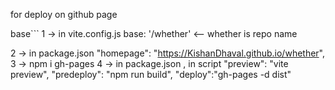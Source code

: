 for deploy on github page

base```
1 -> in vite.config.js
    base: '/whether' <-- whether is repo name

2 -> in package.json
      "homepage": "https://KishanDhaval.github.io/whether",
3 -> npm i gh-pages
4 -> in package.json , in script
    "preview": "vite preview",
    "predeploy": "npm run build",
    "deploy":"gh-pages -d dist"
```
